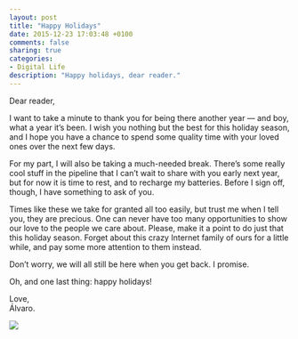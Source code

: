 ```yaml
---
layout: post
title: "Happy Holidays"
date: 2015-12-23 17:03:48 +0100
comments: false
sharing: true
categories: 
- Digital Life
description: "Happy holidays, dear reader."
---
```


Dear reader,

I want to take a minute to thank you for being there another year — and boy, what a year it’s been. I wish you nothing but the best for this holiday season, and I hope you have a chance to spend some quality time with your loved ones over the next few days.

For my part, I will also be taking a much-needed break. There’s some really cool stuff in the pipeline that I can’t wait to share with you early next year, but for now it is time to rest, and to recharge my batteries. Before I sign off, though, I have something to ask of you.

Times like these we take for granted all too easily, but trust me when I tell you, they are precious. One can never have too many opportunities to show our love to the people we care about. Please, make it a point to do just that this holiday season. Forget about this crazy Internet family of ours for a little while, and pay some more attention to them instead.

Don’t worry, we will all still be here when you get back. I promise.

Oh, and one last thing: happy holidays!

Love,  
Álvaro.

<p class="full-width"><img src="https://farm6.staticflickr.com/5680/23903095036_1527d2c639_o.jpg"/></p>